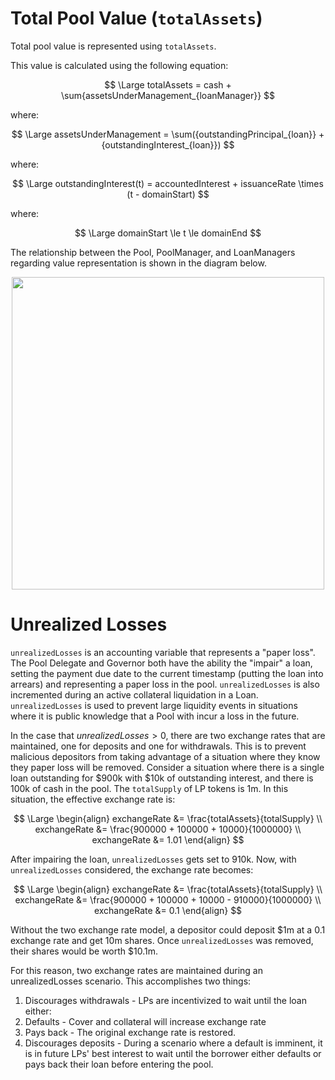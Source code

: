 # Total Pool Value (`totalAssets`)

Total pool value is represented using `totalAssets`. 

This value is calculated using the following equation:

$$ \Large totalAssets = cash + \sum{assetsUnderManagement_{loanManager}} $$

where:

$$ \Large assetsUnderManagement = \sum({outstandingPrincipal_{loan}} + {outstandingInterest_{loan}}) $$

where:

$$ \Large outstandingInterest(t) = accountedInterest + issuanceRate \times (t - domainStart) $$

where:

$$ \Large domainStart \le t \le domainEnd $$

The relationship between the Pool, PoolManager, and LoanManagers regarding value representation is shown in the diagram below.

<p align="center">
  <img src="https://user-images.githubusercontent.com/44272939/196053069-88046d8c-7489-4a02-9a83-27406eac1b93.svg" height="500" />
</p>

# Unrealized Losses

`unrealizedLosses` is an accounting variable that represents a "paper loss". The Pool Delegate and Governor both have the ability the "impair" a loan, setting the payment due date to the current timestamp (putting the loan into arrears) and representing a paper loss in the pool. `unrealizedLosses` is also incremented during an active collateral liquidation in a Loan. `unrealizedLosses` is used to prevent large liquidity events in situations where it is public knowledge that a Pool with incur a loss in the future.

In the case that $unrealizedLosses \gt 0$, there are two exchange rates that are maintained, one for deposits and one for withdrawals. This is to prevent malicious depositors from taking advantage of a situation where they know they paper loss will be removed. Consider a situation where there is a single loan outstanding for $900k with $10k of outstanding interest, and there is 100k of cash in the pool. The `totalSupply` of LP tokens is 1m. In this situation, the effective exchange rate is:

$$
\Large
\begin{align}
exchangeRate &= \frac{totalAssets}{totalSupply} \\
exchangeRate &= \frac{900000 + 100000 + 10000}{1000000} \\
exchangeRate &= 1.01
\end{align}
$$

After impairing the loan, `unrealizedLosses` gets set to 910k. Now, with `unrealizedLosses` considered, the exchange rate becomes: 

$$
\Large
\begin{align}
exchangeRate &= \frac{totalAssets}{totalSupply} \\
exchangeRate &= \frac{900000 + 100000 + 10000 - 910000}{1000000} \\
exchangeRate &= 0.1
\end{align}
$$

Without the two exchange rate model, a depositor could deposit $1m at a 0.1 exchange rate and get 10m shares. Once `unrealizedLosses` was removed, their shares would be worth $10.1m.

For this reason, two exchange rates are maintained during an unrealizedLosses scenario. This accomplishes two things:
1. Discourages withdrawals - LPs are incentivized to wait until the loan either:
  1. Defaults - Cover and collateral will increase exchange rate
  2. Pays back - The original exchange rate is restored.
2. Discourages deposits - During a scenario where a default is imminent, it is in future LPs' best interest to wait until the borrower either defaults or pays back their loan before entering the pool.
